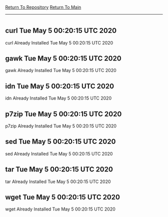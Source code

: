 [Return To Repository](https://github.com/deathbybandaid/piholeparser/)
[Return To Main](https://github.com/deathbybandaid/piholeparser/blob/master/RecentRunLogs/Mainlog.md)
____________________________________
# 
## curl Tue May  5 00:20:15 UTC 2020
curl Already Installed Tue May  5 00:20:15 UTC 2020
## gawk Tue May  5 00:20:15 UTC 2020
gawk Already Installed Tue May  5 00:20:15 UTC 2020
## idn Tue May  5 00:20:15 UTC 2020
idn Already Installed Tue May  5 00:20:15 UTC 2020
## p7zip Tue May  5 00:20:15 UTC 2020
p7zip Already Installed Tue May  5 00:20:15 UTC 2020
## sed Tue May  5 00:20:15 UTC 2020
sed Already Installed Tue May  5 00:20:15 UTC 2020
## tar Tue May  5 00:20:15 UTC 2020
tar Already Installed Tue May  5 00:20:15 UTC 2020
## wget Tue May  5 00:20:15 UTC 2020
wget Already Installed Tue May  5 00:20:15 UTC 2020
